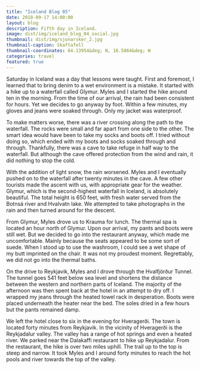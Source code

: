```yaml
---
title: "Iceland Blog 05"
date: 2018-09-17 14:00:00
layout: blog
description: Fifth day in Iceland.
image: dist/img/iceland_blog_04_social.jpg
thumbnail: dist/img/sjonarsker_2.jpg
thumbnail-caption: Skaftafell
thumbnail-coordinates: 64.13954&deg; N, 16.5864&deg; W
categories: travel
featured: true
---
```


Saturday in Iceland was a day that lessons were taught. First and foremost, I learned that to bring denim to a wet environment is a mistake. It started with a hike up to a waterfall called Glymur. Myles and I started the hike around ten in the morning. From the time of our arrival, the rain had been consistent for hours. Yet we decides to go anyway by foot. Within a few minutes, my gloves and jeans were soaked through. Only my jacket was waterproof.

To make matters worse, there was a river crossing along the path to the waterfall. The rocks were small and far apart from one side to the other. The smart idea would have been to take my socks and boots off. I tried without doing so, which ended with my boots and socks soaked through and through. Thankfully, there was a cave to take refuge in half way to the waterfall. But although the cave offered protection from the wind and rain, it did nothing to stop the cold.

With the addition of light snow, the rain worsened. Myles and I eventually pushed on to the waterfall after twenty minutes in the cave. A few other tourists made the ascent with us, with appropriate gear for the weather. Glymur, which is the second-highest waterfall in Iceland, is absolutely beautiful. The total height is 650 feet, with fresh water served from the Botnsá river and Hvalvatn lake. We attempted to take photographs in the rain and then turned around for the descent.

From Glymur, Myles drove us to Krauma for lunch. The thermal spa is located an hour north of Glymur. Upon our arrival, my pants and boots were still wet. But we decided to go into the restaurant anyway, which made me uncomfortable. Mainly because the seats appeared to be some sort of suede. When I stood up to use the washroom, I could see a wet shape of my butt imprinted on the chair. It was not my proudest moment. Regrettably, we did not go into the thermal baths.

On the drive to Reykjavik, Myles and I drove through the Hvalfjörður Tunnel. The tunnel goes 541 feet below sea level and shortens the distance between the western and northern parts of Iceland. The majority of the afternoon was then spent back at the hotel in an attempt to dry off. I wrapped my jeans through the heated towel rack in desperation. Boots were placed underneath the heater near the bed. The soles dried in a few hours but the pants remained damp.

We left the hotel close to six in the evening for Hveragerði. The town is located forty minutes from Reykjavik. In the vicinity of Hveragerði is the Reykjadalur valley. The valley has a range of hot springs and even a heated river. We parked near the Dalakaffi restaurant to hike up Reykjadalur. From the restaurant, the hike is over two miles uphill. The trail up to the top is steep and narrow. It took Myles and I around forty minutes to reach the hot pools and river towards the top of the valley.